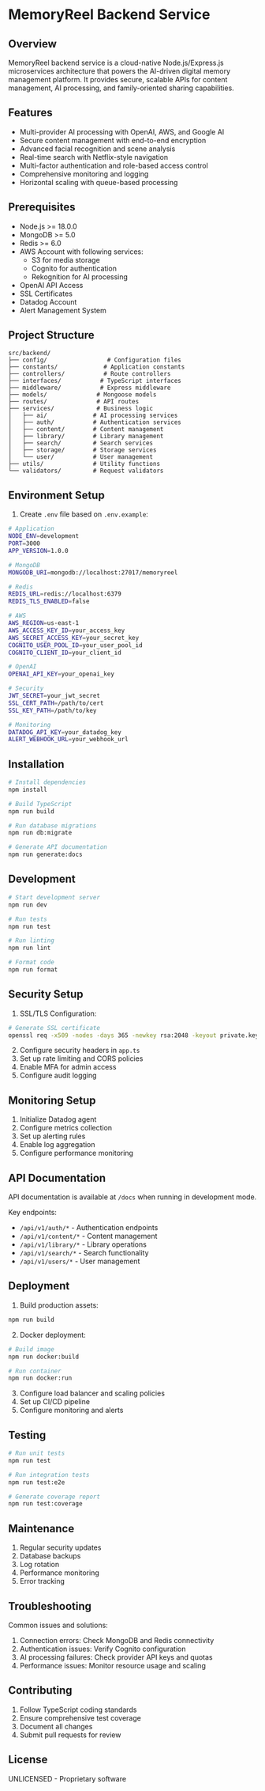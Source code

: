 # MemoryReel Backend Service

## Overview

MemoryReel backend service is a cloud-native Node.js/Express.js microservices architecture that powers the AI-driven digital memory management platform. It provides secure, scalable APIs for content management, AI processing, and family-oriented sharing capabilities.

## Features

- Multi-provider AI processing with OpenAI, AWS, and Google AI
- Secure content management with end-to-end encryption
- Advanced facial recognition and scene analysis
- Real-time search with Netflix-style navigation
- Multi-factor authentication and role-based access control
- Comprehensive monitoring and logging
- Horizontal scaling with queue-based processing

## Prerequisites

- Node.js >= 18.0.0
- MongoDB >= 5.0
- Redis >= 6.0
- AWS Account with following services:
  - S3 for media storage
  - Cognito for authentication
  - Rekognition for AI processing
- OpenAI API Access
- SSL Certificates
- Datadog Account
- Alert Management System

## Project Structure

```
src/backend/
├── config/                 # Configuration files
├── constants/             # Application constants
├── controllers/           # Route controllers
├── interfaces/           # TypeScript interfaces
├── middleware/           # Express middleware
├── models/              # Mongoose models
├── routes/              # API routes
├── services/            # Business logic
│   ├── ai/             # AI processing services
│   ├── auth/           # Authentication services
│   ├── content/        # Content management
│   ├── library/        # Library management
│   ├── search/         # Search services
│   ├── storage/        # Storage services
│   └── user/           # User management
├── utils/              # Utility functions
└── validators/         # Request validators
```

## Environment Setup

1. Create `.env` file based on `.env.example`:

```bash
# Application
NODE_ENV=development
PORT=3000
APP_VERSION=1.0.0

# MongoDB
MONGODB_URI=mongodb://localhost:27017/memoryreel

# Redis
REDIS_URL=redis://localhost:6379
REDIS_TLS_ENABLED=false

# AWS
AWS_REGION=us-east-1
AWS_ACCESS_KEY_ID=your_access_key
AWS_SECRET_ACCESS_KEY=your_secret_key
COGNITO_USER_POOL_ID=your_user_pool_id
COGNITO_CLIENT_ID=your_client_id

# OpenAI
OPENAI_API_KEY=your_openai_key

# Security
JWT_SECRET=your_jwt_secret
SSL_CERT_PATH=/path/to/cert
SSL_KEY_PATH=/path/to/key

# Monitoring
DATADOG_API_KEY=your_datadog_key
ALERT_WEBHOOK_URL=your_webhook_url
```

## Installation

```bash
# Install dependencies
npm install

# Build TypeScript
npm run build

# Run database migrations
npm run db:migrate

# Generate API documentation
npm run generate:docs
```

## Development

```bash
# Start development server
npm run dev

# Run tests
npm run test

# Run linting
npm run lint

# Format code
npm run format
```

## Security Setup

1. SSL/TLS Configuration:
```bash
# Generate SSL certificate
openssl req -x509 -nodes -days 365 -newkey rsa:2048 -keyout private.key -out certificate.crt
```

2. Configure security headers in `app.ts`
3. Set up rate limiting and CORS policies
4. Enable MFA for admin access
5. Configure audit logging

## Monitoring Setup

1. Initialize Datadog agent
2. Configure metrics collection
3. Set up alerting rules
4. Enable log aggregation
5. Configure performance monitoring

## API Documentation

API documentation is available at `/docs` when running in development mode.

Key endpoints:
- `/api/v1/auth/*` - Authentication endpoints
- `/api/v1/content/*` - Content management
- `/api/v1/library/*` - Library operations
- `/api/v1/search/*` - Search functionality
- `/api/v1/users/*` - User management

## Deployment

1. Build production assets:
```bash
npm run build
```

2. Docker deployment:
```bash
# Build image
npm run docker:build

# Run container
npm run docker:run
```

3. Configure load balancer and scaling policies
4. Set up CI/CD pipeline
5. Configure monitoring and alerts

## Testing

```bash
# Run unit tests
npm run test

# Run integration tests
npm run test:e2e

# Generate coverage report
npm run test:coverage
```

## Maintenance

1. Regular security updates
2. Database backups
3. Log rotation
4. Performance monitoring
5. Error tracking

## Troubleshooting

Common issues and solutions:
1. Connection errors: Check MongoDB and Redis connectivity
2. Authentication issues: Verify Cognito configuration
3. AI processing failures: Check provider API keys and quotas
4. Performance issues: Monitor resource usage and scaling

## Contributing

1. Follow TypeScript coding standards
2. Ensure comprehensive test coverage
3. Document all changes
4. Submit pull requests for review

## License

UNLICENSED - Proprietary software